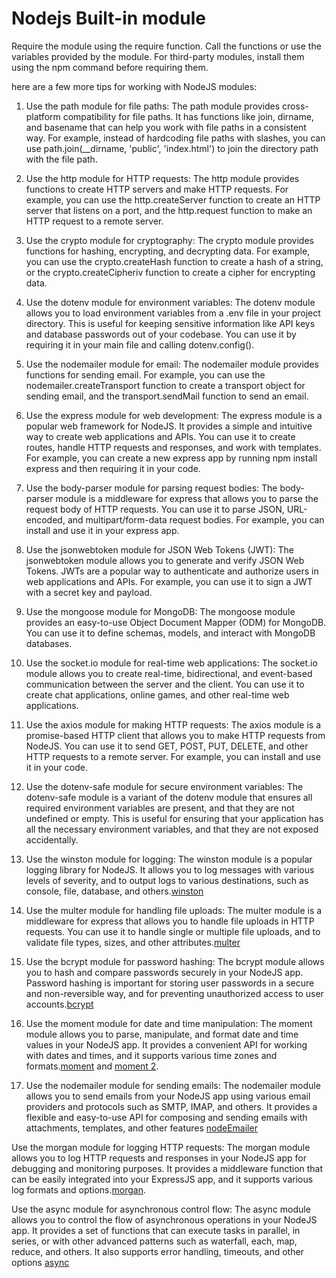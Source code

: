 # Nodejs Built-in module

Require the module using the require function.
Call the functions or use the variables provided by the module.
For third-party modules, install them using the npm command before requiring them.

here are a few more tips for working with NodeJS modules:

1. Use the path module for file paths: The path module provides cross-platform compatibility for file paths. It has functions like join, dirname, and basename that can help you work with file paths in a consistent way. For example, instead of hardcoding file paths with slashes, you can use path.join(__dirname, 'public', 'index.html') to join the directory path with the file path.

2. Use the http module for HTTP requests: The http module provides functions to create HTTP servers and make HTTP requests. For example, you can use the http.createServer function to create an HTTP server that listens on a port, and the http.request function to make an HTTP request to a remote server.

3. Use the crypto module for cryptography: The crypto module provides functions for hashing, encrypting, and decrypting data. For example, you can use the crypto.createHash function to create a hash of a string, or the crypto.createCipheriv function to create a cipher for encrypting data.

4. Use the dotenv module for environment variables: The dotenv module allows you to load environment variables from a .env file in your project directory. This is useful for keeping sensitive information like API keys and database passwords out of your codebase. You can use it by requiring it in your main file and calling dotenv.config().

5. Use the nodemailer module for email: The nodemailer module provides functions for sending email. For example, you can use the nodemailer.createTransport function to create a transport object for sending email, and the transport.sendMail function to send an email.

6. Use the express module for web development: The express module is a popular web framework for NodeJS. It provides a simple and intuitive way to create web applications and APIs. You can use it to create routes, handle HTTP requests and responses, and work with templates. For example, you can create a new express app by running npm install express and then requiring it in your code.
7. Use the body-parser module for parsing request bodies: The body-parser module is a middleware for express that allows you to parse the request body of HTTP requests. You can use it to parse JSON, URL-encoded, and multipart/form-data request bodies. For example, you can install and use it in your express app.

8. Use the jsonwebtoken module for JSON Web Tokens (JWT): The jsonwebtoken module allows you to generate and verify JSON Web Tokens. JWTs are a popular way to authenticate and authorize users in web applications and APIs. For example, you can use it to sign a JWT with a secret key and payload.

9. Use the mongoose module for MongoDB: The mongoose module provides an easy-to-use Object Document Mapper (ODM) for MongoDB. You can use it to define schemas, models, and interact with MongoDB databases.
10. Use the socket.io module for real-time web applications: The socket.io module allows you to create real-time, bidirectional, and event-based communication between the server and the client. You can use it to create chat applications, online games, and other real-time web applications.
11. Use the axios module for making HTTP requests: The axios module is a promise-based HTTP client that allows you to make HTTP requests from NodeJS. You can use it to send GET, POST, PUT, DELETE, and other HTTP requests to a remote server. For example, you can install and use it in your code.
12. Use the dotenv-safe module for secure environment variables: The dotenv-safe module is a variant of the dotenv module that ensures all required environment variables are present, and that they are not undefined or empty. This is useful for ensuring that your application has all the necessary environment variables, and that they are not exposed accidentally.
13. Use the winston module for logging: The winston module is a popular logging library for NodeJS. It allows you to log messages with various levels of severity, and to output logs to various destinations, such as console, file, database, and others.[winston](./winston.js)
14. Use the multer module for handling file uploads: The multer module is a middleware for express that allows you to handle file uploads in HTTP requests. You can use it to handle single or multiple file uploads, and to validate file types, sizes, and other attributes.[multer](./multer.js)
15. Use the bcrypt module for password hashing: The bcrypt module allows you to hash and compare passwords securely in your NodeJS app. Password hashing is important for storing user passwords in a secure and non-reversible way, and for preventing unauthorized access to user accounts.[bcrypt](./bcrypt.js)
16. Use the moment module for date and time manipulation: The moment module allows you to parse, manipulate, and format date and time values in your NodeJS app. It provides a convenient API for working with dates and times, and it supports various time zones and formats.[moment](./moment.js) and [moment 2](./moment1.js).
17. Use the nodemailer module for sending emails: The nodemailer module allows you to send emails from your NodeJS app using various email providers and protocols such as SMTP, IMAP, and others. It provides a flexible and easy-to-use API for composing and sending emails with attachments, templates, and other features [nodeEmailer](./nodemailer.js)

Use the morgan module for logging HTTP requests: The morgan module allows you to log HTTP requests and responses in your NodeJS app for debugging and monitoring purposes. It provides a middleware function that can be easily integrated into your ExpressJS app, and it supports various log formats and options.[morgan](./morgan.js).

Use the async module for asynchronous control flow: The async module allows you to control the flow of asynchronous operations in your NodeJS app. It provides a set of functions that can execute tasks in parallel, in series, or with other advanced patterns such as waterfall, each, map, reduce, and others. It also supports error handling, timeouts, and other options [async](./async1.js)